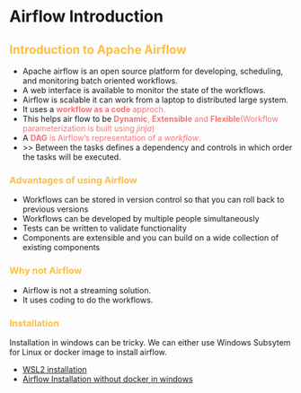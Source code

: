 # Airflow Introduction

## <span style="color:#ffbd40"> Introduction to Apache Airflow <span>

- Apache airflow is an open source platform for developing, scheduling, and monitoring batch oriented workflows.
- A web interface is available to monitor the state of the workflows.
- Airflow is scalable it can work from a laptop to distributed large system.
- It uses a <span style="color:#f57373">**workflow as a code**<span> approch.
- This helps air flow to be <span style="color:#f57373">**Dynamic**<span>, <span style="color:#f57373">**Extensible**<span> and <span style="color:#f57373">**Flexible**<span>(Workflow parameterization is built using *jinja*)
- A <span style="color:#f57373">**DAG**<span> is Airflow’s representation of a *workflow*.
- \>> Between the tasks defines a dependency and controls in which order the tasks will be executed.

### <span style="color:#ffbd40">Advantages of using Airflow<span>

- Workflows can be stored in version control so that you can roll back to previous versions
- Workflows can be developed by multiple people simultaneously
- Tests can be written to validate functionality
- Components are extensible and you can build on a wide collection of existing components

### <span style="color:#ffbd40">Why not Airflow<span>

- Airflow is not a streaming solution.
- It uses coding to do the workflows.  

### <span style="color:#ffbd40">Installation<span>

Installation in windows can be tricky. We can either use Windows Subsytem for Linux or docker image to install airflow.
- [WSL2 installation](https://www.freecodecamp.org/news/how-to-install-wsl2-windows-subsystem-for-linux-2-on-windows-10/)
- [Airflow Installation without docker in windows](https://www.freecodecamp.org/news/install-apache-airflow-on-windows-without-docker/)
